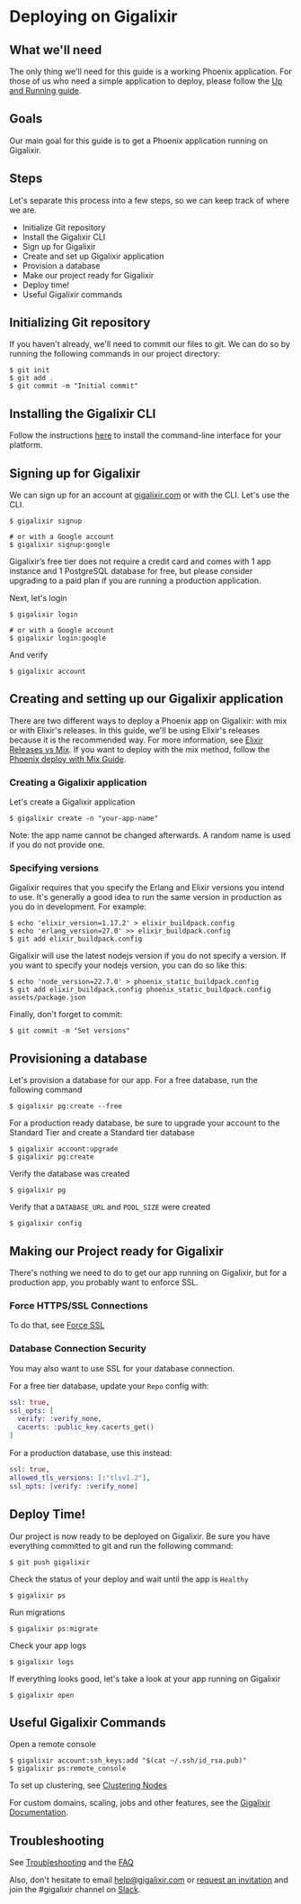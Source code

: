 # Deploying on Gigalixir



## What we'll need

The only thing we'll need for this guide is a working Phoenix application. For those of us who need a simple application to deploy, please follow the [Up and Running guide](https://hexdocs.pm/phoenix/up_and_running.html).



## Goals

Our main goal for this guide is to get a Phoenix application running on Gigalixir.



## Steps

Let's separate this process into a few steps, so we can keep track of where we are.

- Initialize Git repository
- Install the Gigalixir CLI
- Sign up for Gigalixir
- Create and set up Gigalixir application
- Provision a database
- Make our project ready for Gigalixir
- Deploy time!
- Useful Gigalixir commands



## Initializing Git repository

If you haven't already, we'll need to commit our files to git. We can do so by running the following commands in our project directory:

```console
$ git init
$ git add .
$ git commit -m "Initial commit"
```



## Installing the Gigalixir CLI

Follow the instructions [here](https://gigalixir.com/docs/getting-started-guide/) to install the command-line interface for your platform.



## Signing up for Gigalixir

We can sign up for an account at [gigalixir.com](https://gigalixir.com) or with the CLI. Let's use the CLI.

```console
$ gigalixir signup

# or with a Google account
$ gigalixir signup:google
```

Gigalixir’s free tier does not require a credit card and comes with 1 app instance and 1 PostgreSQL database for free, but please consider upgrading to a paid plan if you are running a production application.

Next, let's login

```console
$ gigalixir login

# or with a Google account
$ gigalixir login:google
```

And verify

```console
$ gigalixir account
```



## Creating and setting up our Gigalixir application

There are two different ways to deploy a Phoenix app on Gigalixir: with mix or with Elixir's releases. In this guide, we'll be using Elixir's releases because it is the recommended way. For more information, see [Elixir Releases vs Mix](https://gigalixir.com/docs/modify-app/#elixir-releases-vs-mix). If you want to deploy with the mix method, follow the [Phoenix deploy with Mix Guide](https://gigalixir.com/docs/getting-started-guide/phoenix-mix-deploy).


### Creating a Gigalixir application

Let's create a Gigalixir application

```console
$ gigalixir create -n "your-app-name"
```

Note: the app name cannot be changed afterwards. A random name is used if you do not provide one.


### Specifying versions

Gigalixir requires that you specify the Erlang and Elixir versions you intend to use. It's generally a good idea to run the same version in production as you do in development. For example:

```console
$ echo 'elixir_version=1.17.2' > elixir_buildpack.config
$ echo 'erlang_version=27.0' >> elixir_buildpack.config
$ git add elixir_buildpack.config
```

Gigalixir will use the latest nodejs version if you do not specify a version. If you want to specify your nodejs version, you can do so like this:

```console
$ echo 'node_version=22.7.0' > phoenix_static_buildpack.config
$ git add elixir_buildpack.config phoenix_static_buildpack.config assets/package.json
```

Finally, don't forget to commit:

```console
$ git commit -m "Set versions"
```



## Provisioning a database

Let's provision a database for our app. For a free database, run the following command

```console
$ gigalixir pg:create --free
```

For a production ready database, be sure to upgrade your account to the Standard Tier and create a Standard tier database
```console
$ gigalixir account:upgrade
$ gigalixir pg:create
```

Verify the database was created

```console
$ gigalixir pg
```

Verify that a `DATABASE_URL` and `POOL_SIZE` were created

```console
$ gigalixir config
```



## Making our Project ready for Gigalixir

There's nothing we need to do to get our app running on Gigalixir, but for a production app, you probably want to enforce SSL.


### Force HTTPS/SSL Connections

To do that, see [Force SSL](https://hexdocs.pm/phoenix/using_ssl.html#force-ssl)


### Database Connection Security
You may also want to use SSL for your database connection.

For a free tier database, update your `Repo` config with:
```elixir
ssl: true,
ssl_opts: [
  verify: :verify_none,
  cacerts: :public_key.cacerts_get()
]
```

For a production database, use this instead:
```elixir
ssl: true,
allowed_tls_versions: [:"tlsv1.2"],
ssl_opts: [verify: :verify_none]
```



## Deploy Time!

Our project is now ready to be deployed on Gigalixir.
Be sure you have everything committed to git and run the following command:

```console
$ git push gigalixir
```

Check the status of your deploy and wait until the app is `Healthy`

```console
$ gigalixir ps
```

Run migrations

```console
$ gigalixir ps:migrate
```

Check your app logs

```console
$ gigalixir logs
```

If everything looks good, let's take a look at your app running on Gigalixir

```console
$ gigalixir open
```



## Useful Gigalixir Commands

Open a remote console

```console
$ gigalixir account:ssh_keys:add "$(cat ~/.ssh/id_rsa.pub)"
$ gigalixir ps:remote_console
```

To set up clustering, see [Clustering Nodes](https://gigalixir.com/docs/cluster)

For custom domains, scaling, jobs and other features, see the [Gigalixir Documentation](https://gigalixir.com/docs/).



## Troubleshooting

See [Troubleshooting](https://gigalixir.com/docs/troubleshooting) and the [FAQ](https://gigalixir.com/docs/faq)

Also, don't hesitate to email [help@gigalixir.com](mailto:help@gigalixir.com) or [request an invitation](https://elixir-lang.slack.com/join/shared_invite/zt-1f13hz7mb-N4KGjF523ONLCcHfb8jYgA#/shared-invite/email) and join the #gigalixir channel on [Slack](https://elixir-lang.slack.com).
